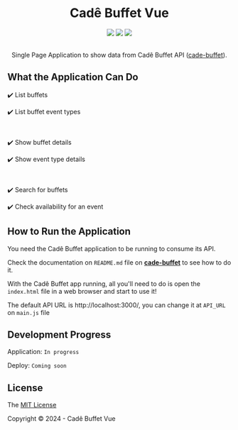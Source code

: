 <div align="center">
  <h1>Cadê Buffet Vue</h1>
  <div>
    <img src="http://img.shields.io/static/v1?label=Vue.js&message=3.4.27&color=green&style=for-the-badge&logo=vuedotjs"/>
    <img src="http://img.shields.io/static/v1?label=JavaScript&message=ES2023&color=yellow&style=for-the-badge&logo=javascript"/>
    <img src="http://img.shields.io/static/v1?label=Status&message=Under%20Development&color=RED&style=for-the-badge"/>
  </div><br>

Single Page Application to show data from Cadê Buffet API ([cade-buffet](https://github.com/ruliancruz/cade-buffet)).
</div>

## What the Application Can Do

:heavy_check_mark: List buffets

:heavy_check_mark: List buffet event types

<br>

:heavy_check_mark: Show buffet details

:heavy_check_mark: Show event type details

<br>

:heavy_check_mark: Search for buffets

:heavy_check_mark: Check availability for an event

## How to Run the Application

You need the Cadê Buffet application to be running to consume its API.

Check the documentation on `README.md` file on **[cade-buffet](https://github.com/ruliancruz/cade-buffet)** to see how to do it.

With the Cadê Buffet app running, all you'll need to do is open the `index.html` file in a web browser and start to use it!

The default API URL is http://localhost:3000/, you can change it at `API_URL` on `main.js` file

## Development Progress

Application: `In progress`

Deploy: `Coming soon`

## License

The [MIT License](https://github.com/ruliancruz/cade-buffet-vue/blob/main/LICENSE)

Copyright ©️ 2024 - Cadê Buffet Vue